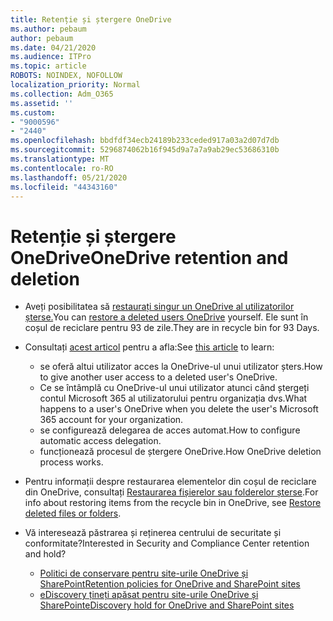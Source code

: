 ```yaml
---
title: Retenție și ștergere OneDrive
ms.author: pebaum
author: pebaum
ms.date: 04/21/2020
ms.audience: ITPro
ms.topic: article
ROBOTS: NOINDEX, NOFOLLOW
localization_priority: Normal
ms.collection: Adm_O365
ms.assetid: ''
ms.custom:
- "9000596"
- "2440"
ms.openlocfilehash: bbdfdf34ecb24189b233ceded917a03a2d07d7db
ms.sourcegitcommit: 5296874062b16f945d9a7a7a9ab29ec53686310b
ms.translationtype: MT
ms.contentlocale: ro-RO
ms.lasthandoff: 05/21/2020
ms.locfileid: "44343160"
---
```

# <a name="onedrive-retention-and-deletion"></a><span data-ttu-id="bf4a1-102">Retenție și ștergere OneDrive</span><span class="sxs-lookup"><span data-stu-id="bf4a1-102">OneDrive retention and deletion</span></span>

- <span data-ttu-id="bf4a1-103">Aveți posibilitatea să [restaurați singur un OneDrive al utilizatorilor șterse.](https://docs.microsoft.com/onedrive/restore-deleted-onedrive)</span><span class="sxs-lookup"><span data-stu-id="bf4a1-103">You can [restore a deleted users OneDrive](https://docs.microsoft.com/onedrive/restore-deleted-onedrive) yourself.</span></span> <span data-ttu-id="bf4a1-104">Ele sunt în coșul de reciclare pentru 93 de zile.</span><span class="sxs-lookup"><span data-stu-id="bf4a1-104">They are in recycle bin for 93 Days.</span></span>

- <span data-ttu-id="bf4a1-105">Consultați [acest articol](https://docs.microsoft.com/onedrive/retention-and-deletion) pentru a afla:</span><span class="sxs-lookup"><span data-stu-id="bf4a1-105">See [this article](https://docs.microsoft.com/onedrive/retention-and-deletion) to learn:</span></span>
    - <span data-ttu-id="bf4a1-106">se oferă altui utilizator acces la OneDrive-ul unui utilizator șters.</span><span class="sxs-lookup"><span data-stu-id="bf4a1-106">How to give another user access to a deleted user's OneDrive.</span></span>
    - <span data-ttu-id="bf4a1-107">Ce se întâmplă cu OneDrive-ul unui utilizator atunci când ștergeți contul Microsoft 365 al utilizatorului pentru organizația dvs.</span><span class="sxs-lookup"><span data-stu-id="bf4a1-107">What happens to a user's OneDrive when you delete the user's Microsoft 365 account for your organization.</span></span>
    - <span data-ttu-id="bf4a1-108">se configurează delegarea de acces automat.</span><span class="sxs-lookup"><span data-stu-id="bf4a1-108">How to configure automatic access delegation.</span></span>
    - <span data-ttu-id="bf4a1-109">funcționează procesul de ștergere OneDrive.</span><span class="sxs-lookup"><span data-stu-id="bf4a1-109">How OneDrive deletion process works.</span></span>

- <span data-ttu-id="bf4a1-110">Pentru informații despre restaurarea elementelor din coșul de reciclare din OneDrive, consultați [Restaurarea fișierelor sau folderelor șterse](https://support.office.com/article/949ada80-0026-4db3-a953-c99083e6a84f).</span><span class="sxs-lookup"><span data-stu-id="bf4a1-110">For info about restoring items from the recycle bin in OneDrive, see [Restore deleted files or folders](https://support.office.com/article/949ada80-0026-4db3-a953-c99083e6a84f).</span></span>

- <span data-ttu-id="bf4a1-111">Vă interesează păstrarea și reținerea centrului de securitate și conformitate?</span><span class="sxs-lookup"><span data-stu-id="bf4a1-111">Interested in Security and Compliance Center retention and hold?</span></span>
    - [<span data-ttu-id="bf4a1-112">Politici de conservare pentru site-urile OneDrive și SharePoint</span><span class="sxs-lookup"><span data-stu-id="bf4a1-112">Retention policies for OneDrive and SharePoint sites</span></span>](https://docs.microsoft.com/office365/securitycompliance/retention-policies?redirectSourcePath=%252farticle%252f5e377752-700d-4870-9b6d-12bfc12d2423#content-in-onedrive-accounts-and-sharepoint-sites)
    - [<span data-ttu-id="bf4a1-113">eDiscovery țineți apăsat pentru site-urile OneDrive și SharePoint</span><span class="sxs-lookup"><span data-stu-id="bf4a1-113">eDiscovery hold for OneDrive and SharePoint sites</span></span>](https://docs.microsoft.com/office365/securitycompliance/ediscovery-cases#step-4-place-content-locations-on-hold)
